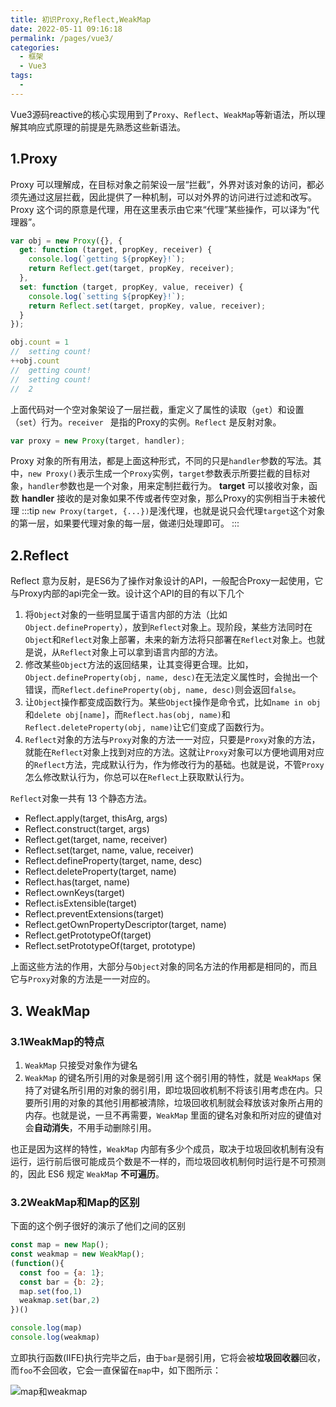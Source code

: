 ```yaml
---
title: 初识Proxy,Reflect,WeakMap
date: 2022-05-11 09:16:18
permalink: /pages/vue3/
categories:
  - 框架
  - Vue3
tags:
  - 
---
```


Vue3源码reactive的核心实现用到了`Proxy`、`Reflect`、`WeakMap`等新语法，所以理解其响应式原理的前提是先熟悉这些新语法。

<!-- more -->

## 1.Proxy
Proxy 可以理解成，在目标对象之前架设一层“拦截”，外界对该对象的访问，都必须先通过这层拦截，因此提供了一种机制，可以对外界的访问进行过滤和改写。Proxy 这个词的原意是代理，用在这里表示由它来“代理”某些操作，可以译为“代理器”。
```javascript
var obj = new Proxy({}, {
  get: function (target, propKey, receiver) {
    console.log(`getting ${propKey}!`);
    return Reflect.get(target, propKey, receiver);
  },
  set: function (target, propKey, value, receiver) {
    console.log(`setting ${propKey}!`);
    return Reflect.set(target, propKey, value, receiver);
  }
});

obj.count = 1
//  setting count!
++obj.count
//  getting count!
//  setting count!
//  2
```
上面代码对一个空对象架设了一层拦截，重定义了属性的读取（`get`）和设置（`set`）行为。`receiver `  是指的Proxy的实例。`Reflect`  是反射对象。
```javascript
var proxy = new Proxy(target, handler);
```
Proxy 对象的所有用法，都是上面这种形式，不同的只是`handler`参数的写法。其中，`new Proxy()`表示生成一个`Proxy`实例，`target`参数表示所要拦截的目标对象，`handler`参数也是一个对象，用来定制拦截行为。
**target** 可以接收对象，函数
**handler** 接收的是对象如果不传或者传空对象，那么Proxy的实例相当于未被代理
:::tip
`new Proxy(target, {...})`是浅代理，也就是说只会代理`target`这个对象的第一层，如果要代理对象的每一层，做递归处理即可。
:::

## 2.Reflect
Reflect 意为反射，是ES6为了操作对象设计的API，一般配合Proxy一起使用，它与Proxy内部的api完全一致。设计这个API的目的有以下几个
1. 将`Object`对象的一些明显属于语言内部的方法（比如`Object.defineProperty`），放到`Reflect`对象上。现阶段，某些方法同时在`Object`和`Reflect`对象上部署，未来的新方法将只部署在`Reflect`对象上。也就是说，从`Reflect`对象上可以拿到语言内部的方法。
2. 修改某些`Object`方法的返回结果，让其变得更合理。比如，`Object.defineProperty(obj, name, desc)`在无法定义属性时，会抛出一个错误，而`Reflect.defineProperty(obj, name, desc)`则会返回`false`。
3. 让`Object`操作都变成函数行为。某些`Object`操作是命令式，比如`name in obj`和`delete obj[name]`，而`Reflect.has(obj, name)`和`Reflect.deleteProperty(obj, name)`让它们变成了函数行为。
3. `Reflect`对象的方法与`Proxy`对象的方法一一对应，只要是`Proxy`对象的方法，就能在`Reflect`对象上找到对应的方法。这就让`Proxy`对象可以方便地调用对应的`Reflect`方法，完成默认行为，作为修改行为的基础。也就是说，不管`Proxy`怎么修改默认行为，你总可以在`Reflect`上获取默认行为。

`Reflect`对象一共有 13 个静态方法。

- Reflect.apply(target, thisArg, args)
- Reflect.construct(target, args)
- Reflect.get(target, name, receiver)
- Reflect.set(target, name, value, receiver)
- Reflect.defineProperty(target, name, desc)
- Reflect.deleteProperty(target, name)
- Reflect.has(target, name)
- Reflect.ownKeys(target)
- Reflect.isExtensible(target)
- Reflect.preventExtensions(target)
- Reflect.getOwnPropertyDescriptor(target, name)
- Reflect.getPrototypeOf(target)
- Reflect.setPrototypeOf(target, prototype)

上面这些方法的作用，大部分与`Object`对象的同名方法的作用都是相同的，而且它与`Proxy`对象的方法是一一对应的。
## 3. WeakMap

### 3.1WeakMap的特点
1. `WeakMap` 只接受对象作为键名
2. `WeakMap` 的键名所引用的对象是弱引用
这个弱引用的特性，就是 `WeakMaps` 保持了对键名所引用的对象的弱引用，即垃圾回收机制不将该引用考虑在内。只要所引用的对象的其他引用都被清除，垃圾回收机制就会释放该对象所占用的内存。也就是说，一旦不再需要，`WeakMap` 里面的键名对象和所对应的键值对会**自动消失**，不用手动删除引用。  

也正是因为这样的特性，`WeakMap` 内部有多少个成员，取决于垃圾回收机制有没有运行，运行前后很可能成员个数是不一样的，而垃圾回收机制何时运行是不可预测的，因此 ES6 规定 `WeakMap` **不可遍历**。


### 3.2WeakMap和Map的区别
下面的这个例子很好的演示了他们之间的区别
```js
const map = new Map();
const weakmap = new WeakMap();
(function(){
  const foo = {a: 1};
  const bar = {b: 2};
  map.set(foo,1)
  weakmap.set(bar,2)
})()

console.log(map)
console.log(weakmap)
```
立即执行函数(IIFE)执行完毕之后，由于`bar`是弱引用，它将会被**垃圾回收器**回收，而`foo`不会回收，它会一直保留在`map`中，如下图所示：  

![map和weakmap](https://cdn.jsdelivr.net/gh/sunnyxujian/image-store/img/7186B6B0-F65B-4d7b-8604-439A372449D4.png)